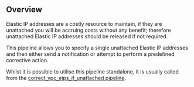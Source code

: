 ## Overview

Elastic IP addresses are a costly resource to maintain, if they are unattached you will be accruing costs without any benefit; therefore unattached Elastic IP addresses should be released if not required.

This pipeline allows you to specify a single unattached Elastic IP addresses and then either send a notification or attempt to perform a predefined corrective action.

Whilst it is possible to utilise this pipeline standalone, it is usually called from the [correct_vpc_eips_if_unattached pipeline](https://hub.flowpipe.io/mods/turbot/aws-thrifty/pipelines/aws_thrifty.pipeline.correct_vpc_eips_if_unattached).
